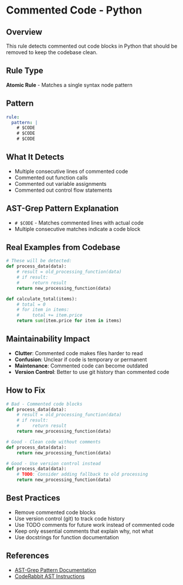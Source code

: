 # Commented Code - Python

## Overview
This rule detects commented out code blocks in Python that should be removed to keep the codebase clean.

## Rule Type
**Atomic Rule** - Matches a single syntax node pattern

## Pattern
```yaml
rule:
  pattern: |
    # $CODE
    # $CODE
    # $CODE
```

## What It Detects
- Multiple consecutive lines of commented code
- Commented out function calls
- Commented out variable assignments
- Commented out control flow statements

## AST-Grep Pattern Explanation
- `# $CODE` - Matches commented lines with actual code
- Multiple consecutive matches indicate a code block

## Real Examples from Codebase
```python
# These will be detected:
def process_data(data):
    # result = old_processing_function(data)
    # if result:
    #     return result
    return new_processing_function(data)

def calculate_total(items):
    # total = 0
    # for item in items:
    #     total += item.price
    return sum(item.price for item in items)
```

## Maintainability Impact
- **Clutter**: Commented code makes files harder to read
- **Confusion**: Unclear if code is temporary or permanent
- **Maintenance**: Commented code can become outdated
- **Version Control**: Better to use git history than commented code

## How to Fix
```python
# Bad - Commented code blocks
def process_data(data):
    # result = old_processing_function(data)
    # if result:
    #     return result
    return new_processing_function(data)

# Good - Clean code without comments
def process_data(data):
    return new_processing_function(data)

# Good - Use version control instead
def process_data(data):
    # TODO: Consider adding fallback to old processing
    return new_processing_function(data)
```

## Best Practices
- Remove commented code blocks
- Use version control (git) to track code history
- Use TODO comments for future work instead of commented code
- Keep only essential comments that explain why, not what
- Use docstrings for function documentation

## References
- [AST-Grep Pattern Documentation](https://ast-grep.github.io/guide/rule-config.html)
- [CodeRabbit AST Instructions](https://docs.coderabbit.ai/guides/review-instructions#abstract-syntax-tree-ast-based-instructions)
